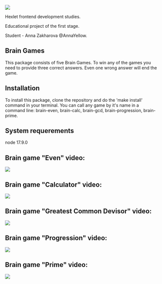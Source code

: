 <a href="https://codeclimate.com/github/AnnaYellow/frontend-project-lvl1/maintainability"><img src="https://api.codeclimate.com/v1/badges/16e0fff382180952591d/maintainability" /></a>

<p>Hexlet frontend development studies.</p>
<p>Educational project of the first stage.</p>
<p>Student - Anna Zakharova @AnnaYellow.</p>

<h2>Brain Games</h2>

<p>This package consists of five Brain Games. To win any of the games you need to provide three correct answers. Even one wrong answer will end the game.</p>

<h2>Installation</h2>

<p>To install this package, clone the repository and do the 'make install' command in your terminal. You can call any game by it's name in a command line: brain-even, brain-calc, brain-gcd, brain-progression, brain-prime.</p>

<h2>System requerements</h2>

<p>node 17.9.0

<h2>Brain game "Even" video:</h2> <a href="https://asciinema.org/a/516431" target="_blank"><img src="https://asciinema.org/a/516431.svg" /></a>

<h2>Brain game "Calculator" video:</h2> <a href="https://asciinema.org/a/517145" target="_blank"><img src="https://asciinema.org/a/517145.svg" /></a>

<h2>Brain game "Greatest Common Devisor" video:</h2> <a href="https://asciinema.org/a/517583" target="_blank"><img src="https://asciinema.org/a/517583.svg" /></a>

<h2>Brain game "Progression" video:</h2> <a href="https://asciinema.org/a/517804" target="_blank"><img src="https://asciinema.org/a/517804.svg" /></a>

<h2>Brain game "Prime" video:</h2> <a href="https://asciinema.org/a/517912" target="_blank"><img src="https://asciinema.org/a/517912.svg" /></a>
